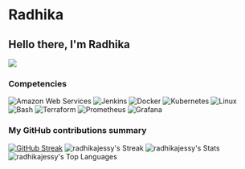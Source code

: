 # Radhika

Hello there, I'm Radhika
-------

![](https://komarev.com/ghpvc/?username=radhikajessy&color=blue)


<h3>Competencies</h3>
<p>

  <img alt="Amazon Web Services" src="https://img.shields.io/badge/-Amazon Web Services-E34F26?style=flat-square&logo=Amazon Web Services&logoColor=white" />
  <img alt="Jenkins" src="https://img.shields.io/badge/-Jenkins-f7df1c?style=flat-square&logo=Jenkins&logoColor=black" />
   <img alt="Docker" src="https://img.shields.io/badge/-Docker-46a2f1?style=flat-square&logo=docker&logoColor=white" />
  <img alt="Kubernetes" src="https://img.shields.io/badge/-Kubernetes-007ACC?style=flat-square&logo=Kubernetes&logoColor=white" />
  <img alt="Linux" src="https://img.shields.io/badge/-Linux-45b8d8?style=flat-square&logo=Linux&logoColor=white" />
  <img alt="Bash " src="https://img.shields.io/badge/-Bash-DD0031?style=flat-square&logo=Bash&logoColor=white" />
  <img alt="Terraform" src="https://img.shields.io/badge/-Terraform-be3d19?style=flat-square&logo=Terraform&logoColor=white" />
  <img alt="Prometheus" src="https://img.shields.io/badge/-Prometheus-30a8ff?style=flat-square&logo=Prometheus&logoColor=white" />
  <img alt="Grafana" src="https://img.shields.io/badge/-Grafana-ff62f6?style=flat-square&logo=Grafana&logoColor=white" />

</p>


<h3>My GitHub contributions summary</h3>

[![GitHub Streak](https://github-readme-streak-stats.herokuapp.com?user=radhikajessy&theme=prussian&date_format=j%20M%5B%20Y%5D)](https://git.io/streak-stats)
![radhikajessy's Streak](https://github-readme-streak-stats.herokuapp.com/?user=radhikajessy&theme=algolia&hide_border=true)
![radhikajessy's Stats](https://github-readme-stats.vercel.app/api?username=radhikajessy&theme=algolia&show_icons=true&hide_border=true&count_private=true)
![radhikajessy's Top Languages](https://github-readme-stats.vercel.app/api/top-langs/?username=radhikajessy&theme=algolia&show_icons=true&hide_border=true&layout=compact)
